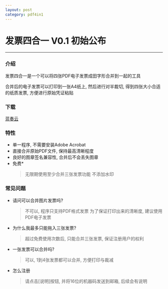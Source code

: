 ```yaml
---
layout: post
category: pdf4in1
---
```


# 发票四合一 V0.1 初始公布

***

### 介绍

发票四合一是一个可以将四张PDF电子发票成田字形合并到一起的工具

合并后的电子发票可以打印到一张A4纸上, 然后进行对半裁切, 得到四张大小合适的纸质发票, 方便进行原始凭证粘贴

### 下载

[蓝奏云]()

### 特性

* 单一程序, 不需要安装Adobe Acrobat
* 直接合并原始PDF文件, 保持最高清晰程度
* 良好的图章签名兼容性, 合并后不会丢失图章
* 免费*
    > 无限期使用至少合并三张发票功能
    > 不添加水印

### 常见问题

* 请问可以合并图片发票吗?
    > 不可以, 程序只支持PDF格式发票
    > 为了保证打印出来的清晰度, 建议使用PDF电子发票
* 为什么我最多只能拖入三张发票?
    > 超过免费使用次数后, 只能合并三张发票, 保证注册用户的权利
* 一张发票可以合并吗?
    > 可以, 1到4张发票都可以合并, 方便打印与裁减
* 怎么注册
    > 请点击[说明]按钮, 并将16位的机器码发送到邮箱, 后续会有说明
